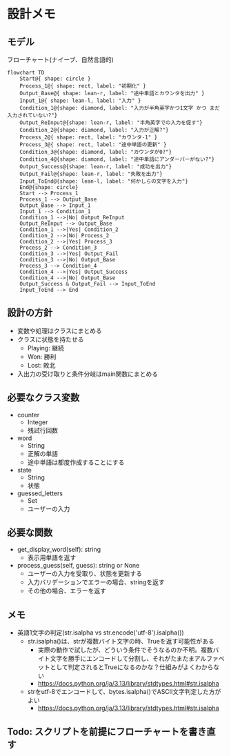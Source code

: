 # 設計メモ
## モデル
フローチャート(ナイーブ、自然言語的)

```mermaid
flowchart TD
    Start@{ shape: circle }
    Process_1@{ shape: rect, label: "初期化" }
    Output_Base@{ shape: lean-r, label: "途中単語とカウンタを出力" }
    Input_1@{ shape: lean-l, label: "入力" }
    Condition_1@{shape: diamond, label: "入力が半角英字かつ1文字 かつ まだ入力されていない?"}
    Output_ReInput@{shape: lean-r, label: "半角英字での入力を促す"}
    Condition_2@{shape: diamond, label: "入力が正解?"}
    Process_2@{ shape: rect, label: "カウンタ-1" }
    Process_3@{ shape: rect, label: "途中単語の更新" }
    Condition_3@{shape: diamond, label: "カウンタが0?"}
    Condition_4@{shape: diamond, label: "途中単語にアンダーバーがない?"}
    Output_Success@{shape: lean-r, label: "成功を出力"}
    Output_Fail@{shape: lean-r, label: "失敗を出力"}
    Input_ToEnd@{shape: lean-l, label: "何かしらの文字を入力"}
    End@{shape: circle}
    Start --> Process_1
    Process_1 --> Output_Base
    Output_Base --> Input_1
    Input_1 --> Condition_1
    Condition_1 -->|No| Output_ReInput
    Output_ReInput --> Output_Base
    Condition_1 -->|Yes| Condition_2
    Condition_2 -->|No| Process_2
    Condition_2 -->|Yes| Process_3
    Process_2 --> Condition_3
    Condition_3 -->|Yes| Output_Fail
    Condition_3 -->|No| Output_Base
    Process_3 --> Condition_4
    Condition_4 -->|Yes| Output_Success
    Condition_4 -->|No| Output_Base
    Output_Success & Output_Fail --> Input_ToEnd
    Input_ToEnd --> End
```


## 設計の方針
 - 変数や処理はクラスにまとめる
 - クラスに状態を持たせる
    - Playing: 継続
    - Won: 勝利
    - Lost: 敗北
 - 入出力の受け取りと条件分岐はmain関数にまとめる

## 必要なクラス変数
 - counter
    - Integer
    - 残試行回数
 - word
    - String
    - 正解の単語
    - 途中単語は都度作成することにする
 - state
    - String
    - 状態
 - guessed_letters
    - Set
    - ユーザーの入力

## 必要な関数
 - get_display_word(self): string
    - 表示用単語を返す
 - process_guess(self, guess): string or None
    - ユーザーの入力を受取り、状態を更新する
    - 入力バリデーションでエラーの場合、stringを返す
    - その他の場合、エラーを返す

## メモ
- 英語1文字の判定(str.isalpha vs str.encode('utf-8').isalpha())
    - str.isalpha()は、strが複数バイト文字の時、Trueを返す可能性がある
        - 実際の動作で試したが、どういう条件でそうなるのか不明。複数バイト文字を勝手にエンコードして分割し、それがたまたまアルファベットとして判定されるとTrueになるのかな？仕組みがよくわからない
        - https://docs.python.org/ja/3.13/library/stdtypes.html#str.isalpha
    - strをutf-8でエンコードして、bytes.isalpha()でASCII文字判定した方がよい
        - https://docs.python.org/ja/3.13/library/stdtypes.html#str.isalpha

## Todo: スクリプトを前提にフローチャートを書き直す